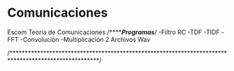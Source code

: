# Comunicaciones
Escom
Teoria de Comunicaciones 
/*********************************************Programas*****************************************/
-Filtro RC
-TDF
-TIDF
-FFT
-Convolución
-Multiplicación 2 Archivos Wav

/*****************************************************************************************************/
